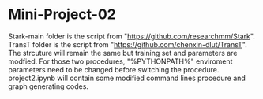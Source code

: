 # Mini-Project-02

Stark-main folder is the script from "https://github.com/researchmm/Stark".
TransT folder is the script from "https://github.com/chenxin-dlut/TransT".
The strcuture will remain the same but training set and parameters are modfied.
For those two procedures, "%PYTHONPATH%" enviroment parameters need to be changed before switching the procedure.
project2.ipynb will contain some modified command lines procedure and graph generating codes.
